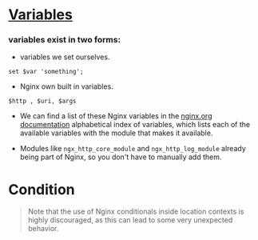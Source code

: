 # [Variables](../03%2BVariables.conf)

### variables exist in two forms:
- variables we set ourselves.
```
set $var 'something';
```
- Nginx own built in variables.
```
$http , $uri, $args
```

- We can find a list of these Nginx variables in the [nginx.org documentation](http://nginx.org/en/docs/varindex.html) alphabetical index of variables, which lists each of the available variables with the module that makes it available.

- Modules like `ngx_http_core_module` and `ngx_http_log_module` already being part of Nginx, so you don't have to manually add them.



# Condition
> Note that the use of Nginx conditionals inside location contexts is highly discouraged, as this can lead to some very unexpected behavior.
